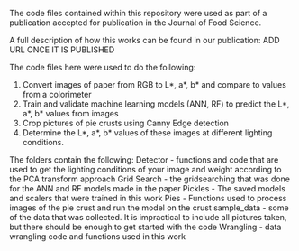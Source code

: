 The code files contained within this repository were used as part of a publication accepted for publication in the Journal of Food Science. 

A full description of how this works can be found in our publication:
ADD URL ONCE IT IS PUBLISHED

The code files here were used to do the following:
1) Convert images of paper from RGB to L*, a*, b* and compare to values from a colorimeter
2) Train and validate machine learning models (ANN, RF) to predict the L*, a*, b* values from images
3) Crop pictures of pie crusts using Canny Edge detection
4) Determine the L*, a*, b* values of these images at different lighting conditions.

The folders contain the following:
Detector - functions and code that are used to get the lighting conditions of your image and weight according to the PCA transform approach
Grid Search - the gridsearching that was done for the ANN and RF models made in the paper
Pickles - The saved models and scalers that were trained in this work
Pies - Functions used to process images of the pie crust and run the model on the crust
sample_data - some of the data that was collected. It is impractical to include all pictures taken, but there should be enough to get started with the code
Wrangling - data wrangling code and functions used in this work 
